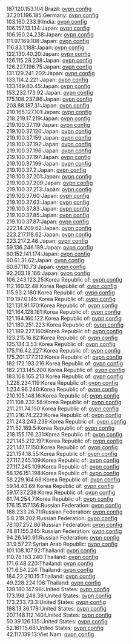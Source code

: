 187.120.153.104:Brazil: [ovpn config](vpn/187_120_153_104.ovpn)  
37.201.196.185:Germany: [ovpn config](vpn/37_201_196_185.ovpn)  
103.160.233.9:India: [ovpn config](vpn/103_160_233_9.ovpn)  
106.157.13.134:Japan: [ovpn config](vpn/106_157_13_134.ovpn)  
106.160.24.238:Japan: [ovpn config](vpn/106_160_24_238.ovpn)  
111.97.169.108:Japan: [ovpn config](vpn/111_97_169_108.ovpn)  
116.83.1.188:Japan: [ovpn config](vpn/116_83_1_188.ovpn)  
122.130.40.20:Japan: [ovpn config](vpn/122_130_40_20.ovpn)  
126.115.28.238:Japan: [ovpn config](vpn/126_115_28_238.ovpn)  
126.227.196.75:Japan: [ovpn config](vpn/126_227_196_75.ovpn)  
131.129.241.202:Japan: [ovpn config](vpn/131_129_241_202.ovpn)  
133.114.2.221:Japan: [ovpn config](vpn/133_114_2_221.ovpn)  
133.149.80.45:Japan: [ovpn config](vpn/133_149_80_45.ovpn)  
153.232.173.92:Japan: [ovpn config](vpn/153_232_173_92.ovpn)  
175.108.237.86:Japan: [ovpn config](vpn/175_108_237_86.ovpn)  
203.88.187.31:Japan: [ovpn config](vpn/203_88_187_31.ovpn)  
210.165.127.101:Japan: [ovpn config](vpn/210_165_127_101.ovpn)  
218.219.17.219:Japan: [ovpn config](vpn/218_219_17_219.ovpn)  
219.100.37.119:Japan: [ovpn config](vpn/219_100_37_119.ovpn)  
219.100.37.120:Japan: [ovpn config](vpn/219_100_37_120.ovpn)  
219.100.37.159:Japan: [ovpn config](vpn/219_100_37_159.ovpn)  
219.100.37.192:Japan: [ovpn config](vpn/219_100_37_192.ovpn)  
219.100.37.196:Japan: [ovpn config](vpn/219_100_37_196.ovpn)  
219.100.37.197:Japan: [ovpn config](vpn/219_100_37_197.ovpn)  
219.100.37.199:Japan: [ovpn config](vpn/219_100_37_199.ovpn)  
219.100.37.2:Japan: [ovpn config](vpn/219_100_37_2.ovpn)  
219.100.37.201:Japan: [ovpn config](vpn/219_100_37_201.ovpn)  
219.100.37.209:Japan: [ovpn config](vpn/219_100_37_209.ovpn)  
219.100.37.213:Japan: [ovpn config](vpn/219_100_37_213.ovpn)  
219.100.37.60:Japan: [ovpn config](vpn/219_100_37_60.ovpn)  
219.100.37.63:Japan: [ovpn config](vpn/219_100_37_63.ovpn)  
219.100.37.83:Japan: [ovpn config](vpn/219_100_37_83.ovpn)  
219.100.37.85:Japan: [ovpn config](vpn/219_100_37_85.ovpn)  
219.100.37.87:Japan: [ovpn config](vpn/219_100_37_87.ovpn)  
222.14.209.62:Japan: [ovpn config](vpn/222_14_209_62.ovpn)  
223.217.118.62:Japan: [ovpn config](vpn/223_217_118_62.ovpn)  
223.217.2.46:Japan: [ovpn config](vpn/223_217_2_46.ovpn)  
59.136.246.189:Japan: [ovpn config](vpn/59_136_246_189.ovpn)  
60.152.141.174:Japan: [ovpn config](vpn/60_152_141_174.ovpn)  
60.61.31.62:Japan: [ovpn config](vpn/60_61_31_62.ovpn)  
60.67.110.73:Japan: [ovpn config](vpn/60_67_110_73.ovpn)  
92.203.18.166:Japan: [ovpn config](vpn/92_203_18_166.ovpn)  
106.243.123.25:Korea Republic of: [ovpn config](vpn/106_243_123_25.ovpn)  
112.160.12.48:Korea Republic of: [ovpn config](vpn/112_160_12_48.ovpn)  
115.93.2.180:Korea Republic of: [ovpn config](vpn/115_93_2_180.ovpn)  
119.197.0.145:Korea Republic of: [ovpn config](vpn/119_197_0_145.ovpn)  
121.131.91.170:Korea Republic of: [ovpn config](vpn/121_131_91_170.ovpn)  
121.164.128.181:Korea Republic of: [ovpn config](vpn/121_164_128_181.ovpn)  
121.164.160.122:Korea Republic of: [ovpn config](vpn/121_164_160_122.ovpn)  
121.180.251.223:Korea Republic of: [ovpn config](vpn/121_180_251_223.ovpn)  
121.189.227.160:Korea Republic of: [ovpn config](vpn/121_189_227_160.ovpn)  
123.215.16.82:Korea Republic of: [ovpn config](vpn/123_215_16_82.ovpn)  
125.134.3.53:Korea Republic of: [ovpn config](vpn/125_134_3_53.ovpn)  
175.116.42.227:Korea Republic of: [ovpn config](vpn/175_116_42_227.ovpn)  
175.201.177.212:Korea Republic of: [ovpn config](vpn/175_201_177_212.ovpn)  
182.172.193.216:Korea Republic of: [ovpn config](vpn/182_172_193_216.ovpn)  
182.213.145.200:Korea Republic of: [ovpn config](vpn/182_213_145_200.ovpn)  
183.108.165.213:Korea Republic of: [ovpn config](vpn/183_108_165_213.ovpn)  
1.228.234.119:Korea Republic of: [ovpn config](vpn/1_228_234_119.ovpn)  
1.234.96.240:Korea Republic of: [ovpn config](vpn/1_234_96_240.ovpn)  
210.105.148.16:Korea Republic of: [ovpn config](vpn/210_105_148_16.ovpn)  
211.108.232.56:Korea Republic of: [ovpn config](vpn/211_108_232_56.ovpn)  
211.211.74.150:Korea Republic of: [ovpn config](vpn/211_211_74_150.ovpn)  
211.216.74.223:Korea Republic of: [ovpn config](vpn/211_216_74_223.ovpn)  
211.243.243.239:Korea Republic of: [ovpn config](vpn/211_243_243_239.ovpn)  
211.52.189.5:Korea Republic of: [ovpn config](vpn/211_52_189_5.ovpn)  
218.155.176.231:Korea Republic of: [ovpn config](vpn/218_155_176_231.ovpn)  
221.145.212.197:Korea Republic of: [ovpn config](vpn/221_145_212_197.ovpn)  
221.147.17.150:Korea Republic of: [ovpn config](vpn/221_147_17_150.ovpn)  
221.154.18.55:Korea Republic of: [ovpn config](vpn/221_154_18_55.ovpn)  
27.117.245.109:Korea Republic of: [ovpn config](vpn/27_117_245_109.ovpn)  
27.117.245.109:Korea Republic of: [ovpn config](vpn/27_117_245_109.ovpn)  
58.126.151.198:Korea Republic of: [ovpn config](vpn/58_126_151_198.ovpn)  
58.229.164.68:Korea Republic of: [ovpn config](vpn/58_229_164_68.ovpn)  
59.14.43.69:Korea Republic of: [ovpn config](vpn/59_14_43_69.ovpn)  
59.17.37.238:Korea Republic of: [ovpn config](vpn/59_17_37_238.ovpn)  
61.74.254.7:Korea Republic of: [ovpn config](vpn/61_74_254_7.ovpn)  
176.15.157.136:Russian Federation: [ovpn config](vpn/176_15_157_136.ovpn)  
188.233.26.71:Russian Federation: [ovpn config](vpn/188_233_26_71.ovpn)  
5.8.219.202:Russian Federation: [ovpn config](vpn/5_8_219_202.ovpn)  
78.107.252.86:Russian Federation: [ovpn config](vpn/78_107_252_86.ovpn)  
78.81.155.245:Russian Federation: [ovpn config](vpn/78_81_155_245.ovpn)  
94.26.140.91:Russian Federation: [ovpn config](vpn/94_26_140_91.ovpn)  
31.9.57.27:Syrian Arab Republic: [ovpn config](vpn/31_9_57_27.ovpn)  
101.108.107.92:Thailand: [ovpn config](vpn/101_108_107_92.ovpn)  
110.78.183.240:Thailand: [ovpn config](vpn/110_78_183_240.ovpn)  
171.6.48.220:Thailand: [ovpn config](vpn/171_6_48_220.ovpn)  
171.6.54.224:Thailand: [ovpn config](vpn/171_6_54_224.ovpn)  
184.22.210.15:Thailand: [ovpn config](vpn/184_22_210_15.ovpn)  
49.228.224.106:Thailand: [ovpn config](vpn/49_228_224_106.ovpn)  
139.180.147.96:United States: [ovpn config](vpn/139_180_147_96.ovpn)  
173.198.248.39:United States: [ovpn config](vpn/173_198_248_39.ovpn)  
173.233.73.3:United States: [ovpn config](vpn/173_233_73_3.ovpn)  
198.13.36.179:United States: [ovpn config](vpn/198_13_36_179.ovpn)  
207.148.112.140:United States: [ovpn config](vpn/207_148_112_140.ovpn)  
50.39.126.135:United States: [ovpn config](vpn/50_39_126_135.ovpn)  
52.161.15.68:United States: [ovpn config](vpn/52_161_15_68.ovpn)  
42.117.139.13:Viet Nam: [ovpn config](vpn/42_117_139_13.ovpn)  
